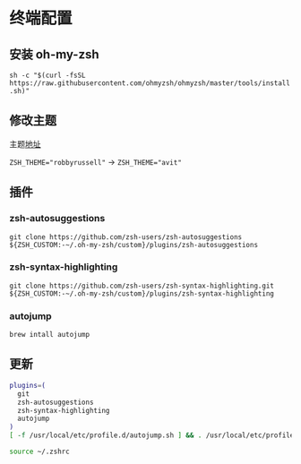# 终端配置

## 安装 oh-my-zsh

`sh -c "$(curl -fsSL https://raw.githubusercontent.com/ohmyzsh/ohmyzsh/master/tools/install.sh)"`

## 修改主题

主题[地址](https://github.com/ohmyzsh/ohmyzsh/wiki/Themes#avit)

`ZSH_THEME="robbyrussell"` -> `ZSH_THEME="avit"`

## 插件

### zsh-autosuggestions

`git clone https://github.com/zsh-users/zsh-autosuggestions ${ZSH_CUSTOM:-~/.oh-my-zsh/custom}/plugins/zsh-autosuggestions`

### zsh-syntax-highlighting

`git clone https://github.com/zsh-users/zsh-syntax-highlighting.git ${ZSH_CUSTOM:-~/.oh-my-zsh/custom}/plugins/zsh-syntax-highlighting`

### autojump

`brew intall autojump`

## 更新

```bash
plugins=(
  git
  zsh-autosuggestions
  zsh-syntax-highlighting
  autojump
)
[ -f /usr/local/etc/profile.d/autojump.sh ] && . /usr/local/etc/profile.d/autojump.sh

```
```bash
source ~/.zshrc
```

